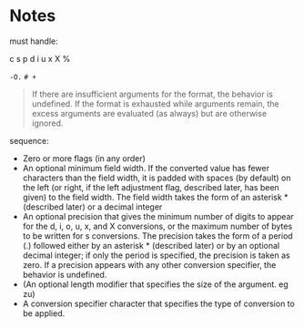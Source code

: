 # Notes

must handle:

c
s
p
d
i
u
x
X
%

`-O.`
`# +`

> If there are insufficient arguments for the format, the
> behavior is undefined. If the format is exhausted while
> arguments remain, the excess arguments are evaluated (as
> always) but are otherwise ignored.

sequence:

- Zero or more flags (in any order)
- An optional minimum field width. If the converted value has fewer characters
  than the field width, it is padded with spaces (by default) on the left (or
  right, if the left adjustment flag, described later, has been given) to the
  field width. The field width takes the form of an asterisk * (described
  later) or a decimal integer
- An optional precision that gives the minimum number of digits to appear for
  the d, i, o, u, x, and X conversions, or the maximum number of bytes to be
  written for s conversions. The precision takes the form of a period (.)
  followed either by an asterisk * (described later) or by an optional decimal
  integer; if only the period is specified, the precision is taken as zero. If
  a precision appears with any other conversion specifier, the behavior is
  undefined.
- (An optional length modifier that specifies the size of the argument. eg zu)
- A conversion specifier character that specifies the type of conversion to be
  applied.


